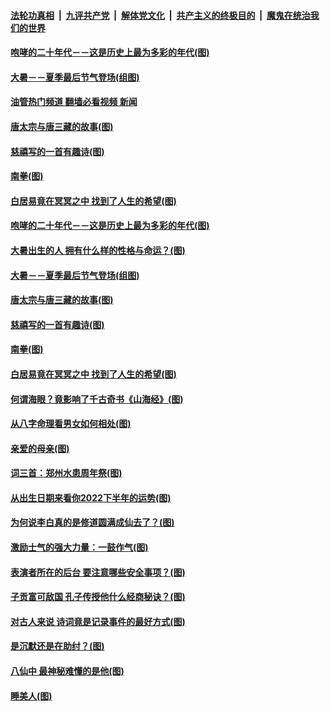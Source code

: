 ####  [法轮功真相](../../../../basic/blob/master/README.md?t=07230731) &nbsp;|&nbsp; [九评共产党](../../../../9ping.md/blob/master/README.md?t=07230731) &nbsp;|&nbsp; [解体党文化](../../../../jtdwh.md/blob/master/README.md?t=07230731)  &nbsp;|&nbsp; [共产主义的终极目的](../../../../gczydzjmd.md/blob/master/README.md?t=07230731) &nbsp;|&nbsp; [魔鬼在统治我们的世界](../../../../mgztzwmdsj.md/blob/master/README.md?t=07230731) 

#### [咆哮的二十年代－－这是历史上最为多彩的年代(图)](../pages/p7/1011617.md?t=07230731) 

#### [大暑－－夏季最后节气登场(组图)](../pages/p7/1011693.md?t=07230731) 

#### [油管热门频道 翻墙必看视频 新闻](http://45.76.130.85:81/youtube.html?07230731)

#### [唐太宗与唐三藏的故事(图)](../pages/p7/1012018.md?t=07230731) 

#### [慈禧写的一首有趣诗(图)](../pages/p7/1011568.md?t=07230731) 

#### [南拳(图)](../pages/p7/1011616.md?t=07230731) 

#### [白居易竟在冥冥之中 找到了人生的希望﻿(图)](../pages/p7/1011754.md?t=07230731) 

#### [咆哮的二十年代－－这是历史上最为多彩的年代(图)](../pages/p7/1011617.md?t=07230731) 

#### [大暑出生的人 拥有什么样的性格与命运？(图)](../pages/p7/997123.md?t=07230731) 

#### [大暑－－夏季最后节气登场(组图)](../pages/p7/1011693.md?t=07230731) 

#### [唐太宗与唐三藏的故事(图)](../pages/p7/1012018.md?t=07230731) 

#### [慈禧写的一首有趣诗(图)](../pages/p7/1011568.md?t=07230731) 

#### [南拳(图)](../pages/p7/1011616.md?t=07230731) 

#### [白居易竟在冥冥之中 找到了人生的希望﻿(图)](../pages/p7/1011754.md?t=07230731) 

#### [何谓海眼？竟影响了千古奇书《山海经》(图)](../pages/p7/1011832.md?t=07230731) 

#### [从八字命理看男女如何相处(图)](../pages/p7/1012117.md?t=07230731) 

#### [亲爱的母亲(图)](../pages/p7/1012118.md?t=07230731) 

#### [词三首：郑州水患周年祭(图)](../pages/p7/1012187.md?t=07230731) 

#### [从出生日期来看你2022下半年的运势(图)](../pages/p7/1012128.md?t=07230731) 

#### [为何说李白真的是修道圆满成仙去了？(图)](../pages/p7/1010795.md?t=07230731) 

#### [激励士气的强大力量：一鼓作气(图)](../pages/p7/1011210.md?t=07230731) 

#### [表演者所在的后台 要注意哪些安全事项？(图)](../pages/p7/1011619.md?t=07230731) 

#### [子贡富可敌国 孔子传授他什么经商秘诀？(图)](../pages/p7/1011908.md?t=07230731) 

#### [对古人来说 诗词竟是记录事件的最好方式(图)](../pages/p7/1011110.md?t=07230731) 

#### [是沉默还是在助纣？(图)](../pages/p7/1012067.md?t=07230731) 

#### [八仙中 最神秘难懂的是他(图)](../pages/p7/1010987.md?t=07230731) 

#### [睡美人(图)](../pages/p7/1011243.md?t=07230731) 

<img src='http://gfw-breaker.win/goodnews/indexes/p7.md' width='0px' height='0px'/>
